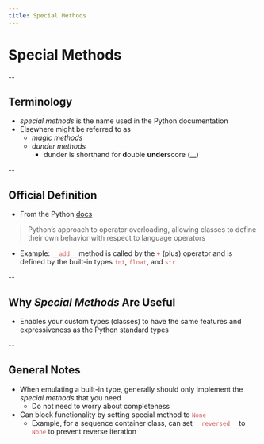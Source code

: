 ```yaml
---
title: Special Methods
---
```


# Special Methods

--

## Terminology
- _special methods_ is the name used in the Python documentation
- Elsewhere might be referred to as 
  - _magic methods_
  - _dunder methods_
    - dunder is shorthand for **d**ouble **under**score (\_\_)

--

## Official Definition
- From the Python [docs](https://docs.python.org/3/reference/datamodel.html#special-method-names)
> Python’s approach to operator overloading, allowing classes to define their own behavior with respect to language operators
- Example: <span style="color:indianred">`__add__`</span> method is called by the <span style="color:indianred">**`+`**</span> (plus) operator and is defined by the built-in types <span style="color:indianred">`int`</span>, <span style="color:indianred">`float`</span>, and <span style="color:indianred">`str`</span>

--

## Why _Special Methods_ Are Useful
- Enables your custom types (classes) to have the same features and expressiveness as the Python standard types

--

## General Notes
- When emulating a built-in type, generally should only implement the _special methods_ that you need
  - Do not need to worry about completeness
- Can block functionality by setting special method to <span style="color:indianred">`None`</span>
  - Example, for a sequence container class, can set <span style="color:indianred">`__reversed__`</span> to <span style="color:indianred">`None`</span> to prevent reverse iteration

